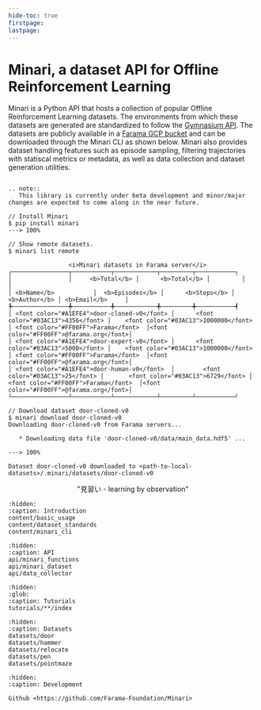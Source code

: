 ```yaml
---
hide-toc: true
firstpage:
lastpage:
---
```


# Minari, a dataset API for Offline Reinforcement Learning

Minari is a Python API that hosts a collection of popular Offline Reinforcement Learning datasets. The environments from which these datasets are generated are standardized to follow the [Gymnasium API](https://gymnasium.farama.org/). The datasets are publicly available in a [Farama GCP bucket](https://console.cloud.google.com/storage/browser/minari-datasets;tab=objects?forceOnBucketsSortingFiltering=false&amp;project=mcmes-345620&amp;prefix=&amp;forceOnObjectsSortingFiltering=false) and can be downloaded through the Minari CLI as shown below. Minari also provides dataset handling features such as episode sampling, filtering trajectories with statiscal metrics or metadata, as well as data collection and dataset generation utilities.

```{eval-rst}

.. note::
   This library is currently under beta development and minor/major changes are expected to come along in the near future.

```

<div class="termy">

```console
// Install Minari
$ pip install minari
---> 100%

// Show remote datasets.
$ minari list remote

                 <i>Minari datasets in Farama server</i>                    
┌────────────────┬───────────┬────────────┬─────────┬───────────┐ 
│                │     <b>Total</b> │      <b>Total</b> │         │           │
│ <b>Name</b>           │  <b>Episodes</b> │      <b>Steps</b> │  <b>Author</b> │ <b>Email</b>     │
┡────────────────╇───────────╇────────────╇─────────╇───────────┩
│ <font color="#A1EFE4">door-cloned-v0</font> │      <font color="#03AC13">4356</font> │    <font color="#03AC13">1000000</font> │ <font color="#FF00FF">Farama</font>  │<font color="#FF00FF">@farama.org</font>│
│ <font color="#A1EFE4">door-expert-v0</font> │      <font color="#03AC13">5000</font> │    <font color="#03AC13">1000000</font> │ <font color="#FF00FF">Farama</font>  │<font color="#FF00FF">@farama.org</font>│
│ <font color="#A1EFE4">door-human-v0</font>  │        <font color="#03AC13">25</font> │       <font color="#03AC13">6729</font> │ <font color="#FF00FF">Farama</font>  │<font color="#FF00FF">@farama.org</font>│
└────────────────┴───────────┴────────────┴─────────┴───────────┘ 

// Download dataset door-cloned-v0
$ minari download door-cloned-v0
Downloading door-cloned-v0 from Farama servers...

   * Downloading data file 'door-cloned-v0/data/main_data.hdf5' ...

---> 100%

Dataset door-cloned-v0 downloaded to <path-to-local-datasets>/.minari/datasets/door-cloned-v0

```
</div>

<p style="text-align: center;">
"見習い - learning by observation"
</p>


```{toctree}
:hidden:
:caption: Introduction
content/basic_usage
content/dataset_standards
content/minari_cli
```

```{toctree}
:hidden:
:caption: API
api/minari_functions
api/minari_dataset
api/data_collector
```

```{toctree}
:hidden:
:glob:
:caption: Tutorials
tutorials/**/index
```

```{toctree}
:hidden:
:caption: Datasets
datasets/door
datasets/hammer
datasets/relocate
datasets/pen
datasets/pointmaze
```

```{toctree}
:hidden:
:caption: Development

Github <https://github.com/Farama-Foundation/Minari>
```


